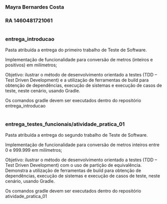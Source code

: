 ### Mayra Bernardes Costa
### RA 1460481721061
#
### entrega_introducao
Pasta atribuída a entrega do primeiro trabalho de Teste de Software.

Implementação de funcionalidade para conversão de metros (inteiros e positivos) em milímetros;

Objetivo: ilustrar o método de desenvolvimento orientado a testes (TDD – Test Driven Development) e a utilização de ferramentas de build para obtenção de dependências, execução de sistemas e execução de casos de teste, neste cenário, usando Gradle.

Os comandos gradle devem ser executados dentro do repositório entrega_introducao
#
### entrega_testes_funcionais/atividade_pratica_01
Pasta atribuída a entrega do segundo trabalho de Teste de Software.

Implementação de funcionalidade para conversão de metros inteiros entre 0 e 999.999 em milímetros;

Objetivo: ilustrar o método de desenvolvimento orientado a testes (TDD – Test Driven Development) com o uso de partição de equivalência.
Demonstra a utilização de ferramentas de build para obtenção de dependências, execução de sistemas e execução de casos de teste, neste cenário, usando Gradle.

Os comandos gradle devem ser executados dentro do repositório atividade_pratica_01